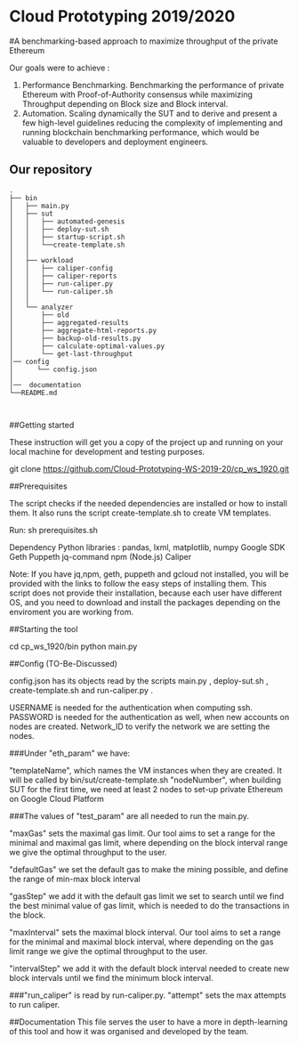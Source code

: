# Cloud Prototyping 2019/2020



#A benchmarking-based approach to maximize throughput of the private Ethereum


Our goals were to achieve :
1) Performance Benchmarking. Benchmarking the performance of private Ethereum with Proof-of-Authority consensus  while maximizing Throughput depending on Block size and Block interval. 
2) Automation. Scaling dynamically the SUT and to derive and present a few high-level guidelines reducing the complexity of implementing and running blockchain benchmarking performance, which would be valuable to developers and deployment engineers.


## Our repository
```
.
├── bin
│   ├── main.py
│   ├── sut
│   │   ├── automated-genesis
│   │   ├── deploy-sut.sh
│   │   ├── startup-script.sh
│   │   └──create-template.sh
│   │   
│   ├── workload
│   │   ├── caliper-config
│   │   ├── caliper-reports
│   │   ├── run-caliper.py
│   │   └── run-caliper.sh
│   │   
│   └── analyzer
│       ├── old
│       ├── aggregated-results
│       ├── aggregate-html-reports.py
│       ├── backup-old-results.py
│       ├── calculate-optimal-values.py
│       └── get-last-throughput
│── config
│      └── config.json
│      
│──  documentation
└──README.md
      
         
```



##Getting started

These instruction will get you a copy of the project up and running on your local machine for development and testing purposes.

git clone https://github.com/Cloud-Prototyping-WS-2019-20/cp_ws_1920.git


##Prerequisites

The script checks if the needed dependencies are installed or how to install them. It also runs the script  create-template.sh  to create VM templates.

Run: sh prerequisites.sh


Dependency
Python libraries : pandas, lxml, matplotlib, numpy
Google SDK
Geth
Puppeth
jq-command
npm (Node.js)
Caliper
 

Note: If you have jq,npm, geth, puppeth and gcloud not installed, you will be provided with the links to follow the easy steps of installing them. This script does not provide their installation, because each user have different OS, and you need to download and install the packages depending on the enviroment you are working from.


##Starting the tool

cd cp_ws_1920/bin
python main.py


##Config (TO-Be-Discussed)

config.json has its objects read by the scripts main.py , deploy-sut.sh , create-template.sh and run-caliper.py .

USERNAME is needed for the authentication when computing ssh.
PASSWORD is needed for the authentication as well, when new accounts on nodes are created.
Network_ID to verify the network we are setting the nodes.

###Under "eth_param" we have:

"templateName", which names the VM instances when they are created. It will be called by bin/sut/create-template.sh
"nodeNumber", when building SUT for the first time, we need at least 2 nodes to set-up private Ethereum on Google Cloud Platform


###The values of "test_param" are all needed to run the main.py.
 
"maxGas" sets the maximal gas limit. Our tool aims to set a range for the minimal and maximal gas limit, where depending on the block interval range we give the optimal throughput to the user.

"defaultGas" we set the default gas to make the mining possible, and define the range of min-max block interval

"gasStep" we add it with the default gas limit we set to search until we find the best minimal value of gas limit, which is needed to do the transactions in the block.

"maxInterval" sets the maximal block interval. Our tool aims to set a range for the minimal and maximal block interval, where depending on the gas limit range we give the optimal throughput to the user.

"intervalStep" we add it with the default block  interval needed to create new block intervals until we find the minimum block interval.
	
###"run_caliper" is read by run-caliper.py.
"attempt" sets the max attempts to run caliper.
		
		
		
##Documentation
This file serves the user to have a more in depth-learning of this tool and how it was organised and developed by the team.


